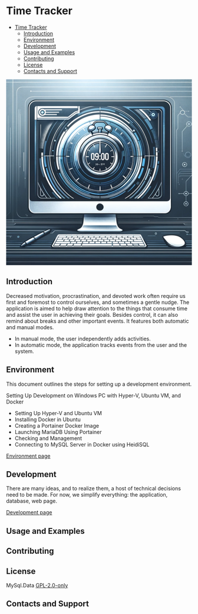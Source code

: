 ﻿# Time Tracker

- [Time Tracker](#time-tracker)
  - [Introduction](#introduction)
  - [Environment](#environment)
  - [Development](#development)
  - [Usage and Examples](#usage-and-examples)
  - [Contributing](#contributing)
  - [License](#license)
  - [Contacts and Support](#contacts-and-support)

![Alt text](md/img/timeTracker.png)

## Introduction
Decreased motivation, procrastination, and devoted work often require us first and foremost to control ourselves, and sometimes a gentle nudge. The application is aimed to help draw attention to the things that consume time and assist the user in achieving their goals. Besides control, it can also remind about breaks and other important events. It features both automatic and manual modes.
- In manual mode, the user independently adds activities.
- In automatic mode, the application tracks events from the user and the system.

## Environment
This document outlines the steps for setting up a development environment.

Setting Up Development on Windows PC with Hyper-V, Ubuntu VM, and Docker
  - Setting Up Hyper-V and Ubuntu VM
  - Installing Docker in Ubuntu
  - Creating a Portainer Docker Image
  - Launching MariaDB Using Portainer
  - Checking and Management
  - Connecting to MySQL Server in Docker using HeidiSQL

 <!--
 - MariaDb server,
 - RabbitMQ,
 - Blazor web page,
 - Windows interceptor
   - WPF,
   - Windows service -->

[Environment page](md/environment/environment.md)

## Development
There are many ideas, and to realize them, a host of technical decisions need to be made. For now, we simplify everything: the application, database, web page.

[Development page](md/development/development.md)

## Usage and Examples

## Contributing

## License

MySql.Data [GPL-2.0-only](https://licenses.nuget.org/GPL-2.0-only)

## Contacts and Support